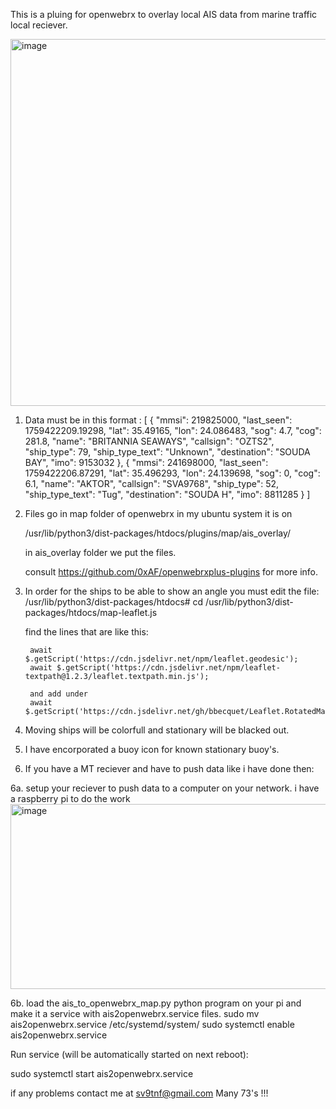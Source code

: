 This is a pluing for openwebrx to overlay local AIS data from marine traffic local reciever.

<img width="846" height="587" alt="image" src="https://github.com/user-attachments/assets/6f10638d-9990-4e38-ba06-a28d2cce56d6" />



1. Data must be in this format : 
[
  {
    "mmsi": 219825000,
    "last_seen": 1759422209.19298,
    "lat": 35.49165,
    "lon": 24.086483,
    "sog": 4.7,
    "cog": 281.8,
    "name": "BRITANNIA SEAWAYS",
    "callsign": "OZTS2",
    "ship_type": 79,
    "ship_type_text": "Unknown",
    "destination": "SOUDA BAY",
    "imo": 9153032
  },
  {
    "mmsi": 241698000,
    "last_seen": 1759422206.87291,
    "lat": 35.496293,
    "lon": 24.139698,
    "sog": 0,
    "cog": 6.1,
    "name": "AKTOR",
    "callsign": "SVA9768",
    "ship_type": 52,
    "ship_type_text": "Tug",
    "destination": "SOUDA    H",
    "imo": 8811285
  }
]  



2. Files go in map folder of openwebrx in my ubuntu system it is on

   /usr/lib/python3/dist-packages/htdocs/plugins/map/ais_overlay/

   in ais_overlay folder we put the files.


   consult https://github.com/0xAF/openwebrxplus-plugins for more info.

3. In order for the ships to be able to show an angle you must edit the file:
   /usr/lib/python3/dist-packages/htdocs# cd /usr/lib/python3/dist-packages/htdocs/map-leaflet.js


   find the lines that are like this:

        await $.getScript('https://cdn.jsdelivr.net/npm/leaflet.geodesic');
        await $.getScript('https://cdn.jsdelivr.net/npm/leaflet-textpath@1.2.3/leaflet.textpath.min.js');

        and add under
        await $.getScript('https://cdn.jsdelivr.net/gh/bbecquet/Leaflet.RotatedMarker/leaflet.rotatedMarker.js');


4. Moving ships will be colorfull and stationary will be blacked out.

5. I have encorporated a buoy icon for known stationary buoy's.

6. If you have a MT reciever and have to push data like i have done then:

6a. setup your reciever to push data to a computer on your network. i have a raspberry pi to do the work
<img width="1267" height="296" alt="image" src="https://github.com/user-attachments/assets/9c3c2c26-3252-4f75-9104-93f719bff72f" />

6b. load the ais_to_openwebrx_map.py python program on your pi and make it a service with ais2openwebrx.service files.
  sudo mv ais2openwebrx.service /etc/systemd/system/
  sudo systemctl enable ais2openwebrx.service

  Run service (will be automatically started on next reboot):

  sudo systemctl start ais2openwebrx.service
   
   if any problems contact me at sv9tnf@gmail.com
   Many 73's !!!
